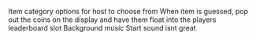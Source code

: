 Item category options for host to choose from
When item is guessed, pop out the coins on the display and have them float into the players leaderboard slot
Background music
Start sound isnt great
